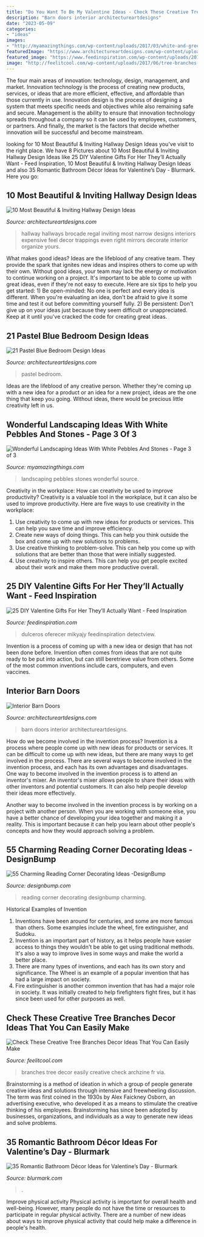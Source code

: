 ```yaml
---
title: "Do You Want To Be My Valentine Ideas - Check These Creative Tree Branches Decor Ideas That You Can Easily Make"
description: "Barn doors interior architectureartdesigns"
date: "2023-05-09"
categories:
- "ideas"
images:
- "http://myamazingthings.com/wp-content/uploads/2017/03/white-and-green-683x1024.jpg"
featuredImage: "https://www.architectureartdesigns.com/wp-content/uploads/2015/05/325.jpg"
featured_image: "https://www.feedinspiration.com/wp-content/uploads/2016/12/DIY-Valentine-Day-Gift-For-Her.jpg"
image: "http://feelitcool.com/wp-content/uploads/2017/06/tree-branches-decor-ideas13.jpg"
---
```



The four main areas of innovation: technology, design, management, and market.
Innovation technology is the process of creating new products, services, or ideas that are more efficient, effective, and affordable than those currently in use. Innovation design is the process of designing a system that meets specific needs and objectives while also remaining safe and secure. Management is the ability to ensure that innovation technology spreads throughout a company so it can be used by employees, customers, or partners. And finally, the market is the factors that decide whether innovation will be successful and become mainstream.

	

		
looking for 10 Most Beautiful &amp; Inviting Hallway Design Ideas you've visit to the right place. We have 8 Pictures about 10 Most Beautiful &amp; Inviting Hallway Design Ideas like 25 DIY Valentine Gifts For Her They’ll Actually Want - Feed Inspiration, 10 Most Beautiful &amp; Inviting Hallway Design Ideas and also 35 Romantic Bathroom Décor Ideas for Valentine’s Day - Blurmark. Here you go:
		
    
## 10 Most Beautiful &amp; Inviting Hallway Design Ideas

<img loading=lazy src="https://www.architectureartdesigns.com/wp-content/uploads/2015/10/268-630x840.jpg" onerror="this.onerror=null;this.src='https://tse1.mm.bing.net/th?id=OIP.AqeBkTdTmoCAbvJCEQoqewHaJ4&amp;pid=15.1';" alt="10 Most Beautiful &amp; Inviting Hallway Design Ideas">

_Source: architectureartdesigns.com_

>hallway hallways brocade regal inviting most narrow designs interiors expensive feel decor trappings even right mirrors decorate interior organize yours. 

	

What makes good ideas?
Ideas are the lifeblood of any creative team. They provide the spark that ignites new ideas and inspires others to come up with their own. Without good ideas, your team may lack the energy or motivation to continue working on a project. It's important to be able to come up with great ideas, even if they're not easy to execute. Here are six tips to help you get started: 1) Be open-minded: No one is perfect and every idea is different. When you're evaluating an idea, don't be afraid to give it some time and test it out before committing yourself fully. 2) Be persistent: Don't give up on your ideas just because they seem difficult or unappreciated. Keep at it until you've cracked the code for creating great ideas.

    
## 21 Pastel Blue Bedroom Design Ideas

<img loading=lazy src="https://www.architectureartdesigns.com/wp-content/uploads/2015/05/325.jpg" onerror="this.onerror=null;this.src='https://tse4.mm.bing.net/th?id=OIP.9cxUkuP9o1wyrFclFu2SHQHaFj&amp;pid=15.1';" alt="21 Pastel Blue Bedroom Design Ideas">

_Source: architectureartdesigns.com_

>pastel bedroom. 

	

Ideas are the lifeblood of any creative person. Whether they're coming up with a new idea for a product or an idea for a new project, ideas are the one thing that keep you going. Without ideas, there would be precious little creativity left in us.

    
## Wonderful Landscaping Ideas With White Pebbles And Stones - Page 3 Of 3

<img loading=lazy src="http://myamazingthings.com/wp-content/uploads/2017/03/white-and-green-683x1024.jpg" onerror="this.onerror=null;this.src='https://tse2.mm.bing.net/th?id=OIP.C_v8fuHvfLm0B6OMGdkq0QHaLG&amp;pid=15.1';" alt="Wonderful Landscaping Ideas With White Pebbles And Stones - Page 3 of 3">

_Source: myamazingthings.com_

>landscaping pebbles stones wonderful source. 

	

Creativity in the workplace: How can creativity be used to improve productivity?
Creativity is a valuable tool in the workplace, but it can also be used to improve productivity. Here are five ways to use creativity in the workplace: 
1. Use creativity to come up with new ideas for products or services. This can help you save time and improve efficiency. 
2. Create new ways of doing things. This can help you think outside the box and come up with new solutions to problems. 
3. Use creative thinking to problem-solve. This can help you come up with solutions that are better than those that were initially suggested. 
4. Use creativity to inspire others. This can help you get people excited about their work and make them more productive overall. 

    
## 25 DIY Valentine Gifts For Her They’ll Actually Want - Feed Inspiration

<img loading=lazy src="https://www.feedinspiration.com/wp-content/uploads/2016/12/DIY-Valentine-Day-Gift-For-Her.jpg" onerror="this.onerror=null;this.src='https://tse1.mm.bing.net/th?id=OIP.rr4B09CrsZU28mAC1q2g0AHaLH&amp;pid=15.1';" alt="25 DIY Valentine Gifts For Her They’ll Actually Want - Feed Inspiration">

_Source: feedinspiration.com_

>dulceros oferecer mikyajy feedinspiration detectview. 

	

Invention is a process of coming up with a new idea or design that has not been done before. Invention often comes from ideas that are not quite ready to be put into action, but can still beretrieve value from others. Some of the most common inventions include cars, computers, and even vaccines.

    
## Interior Barn Doors

<img loading=lazy src="https://www.architectureartdesigns.com/wp-content/uploads/2013/02/Interior-Barn-Doors-ArchitectureArtDesigns-19.jpg" onerror="this.onerror=null;this.src='https://tse1.mm.bing.net/th?id=OIP.5sr5rSnfNhieLJ25Dxf7RwAAAA&amp;pid=15.1';" alt="Interior Barn Doors">

_Source: architectureartdesigns.com_

>barn doors interior architectureartdesigns. 

	

How do we become involved in the invention process?
Invention is a process where people come up with new ideas for products or services. It can be difficult to come up with new ideas, but there are many ways to get involved in the process. There are several ways to become involved in the invention process, and each has its own advantages and disadvantages.
One way to become involved in the invention process is to attend an inventor's mixer. An inventor's mixer allows people to share their ideas with other inventors and potential customers. It can also help people develop their ideas more effectively.

Another way to become involved in the invention process is by working on a project with another person. When you are working with someone else, you have a better chance of developing your idea together and making it a reality. This is important because it can help you learn about other people's concepts and how they would approach solving a problem.

    
## 55 Charming Reading Corner Decorating Ideas -DesignBump

<img loading=lazy src="https://cdn.designbump.com/wp-content/uploads/2015/11/reading-corner-nook22.jpg" onerror="this.onerror=null;this.src='https://tse4.mm.bing.net/th?id=OIP.tLGY7aJv86MNIoTHpz4ocQHaKN&amp;pid=15.1';" alt="55 Charming Reading Corner Decorating Ideas -DesignBump">

_Source: designbump.com_

>reading corner decorating designbump charming. 

	

Historical Examples of Invention
1. Inventions have been around for centuries, and some are more famous than others. Some examples include the wheel, fire extinguisher, and Sudoku.
2. Invention is an important part of history, as it helps people have easier access to things they wouldn't be able to get using traditional methods. It's also a way to improve lives in some ways and make the world a better place.
3. There are many types of inventions, and each has its own story and significance. The Wheel is an example of a popular invention that has had a large impact on society.
4. Fire extinguisher is another common invention that has had a major role in society. It was initially created to help firefighters fight fires, but it has since been used for other purposes as well.

    
## Check These Creative Tree Branches Decor Ideas That You Can Easily Make

<img loading=lazy src="http://feelitcool.com/wp-content/uploads/2017/06/tree-branches-decor-ideas13.jpg" onerror="this.onerror=null;this.src='https://tse2.mm.bing.net/th?id=OIP.VXqloq_xzsMIqWixaKG2lgHaK8&amp;pid=15.1';" alt="Check These Creative Tree Branches Decor Ideas That You Can Easily Make">

_Source: feelitcool.com_

>branches tree decor easily creative check archzine fr via. 

	

Brainstorming is a method of ideation in which a group of people generate creative ideas and solutions through intensive and freewheeling discussion. The term was first coined in the 1930s by Alex Faickney Osborn, an advertising executive, who developed it as a means to stimulate the creative thinking of his employees. Brainstorming has since been adopted by businesses, organizations, and individuals as a way to generate new ideas and solve problems.

    
## 35 Romantic Bathroom Décor Ideas For Valentine’s Day - Blurmark

<img loading=lazy src="https://www.blurmark.com/wp-content/uploads/2017/01/Valentines-Day-Bathroom-Decor-19.jpg" onerror="this.onerror=null;this.src='https://tse1.mm.bing.net/th?id=OIP.MZwuRDLvZrSWK_ZkqTVVtwHaHX&amp;pid=15.1';" alt="35 Romantic Bathroom Décor Ideas for Valentine’s Day - Blurmark">

_Source: blurmark.com_

>. 

	

Improve physical activity
Physical activity is important for overall health and well-being. However, many people do not have the time or resources to participate in regular physical activity. There are a number of new ideas about ways to improve physical activity that could help make a difference in people's health.

